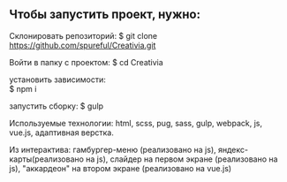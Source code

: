 
## Чтобы запустить проект, нужно:
Склонировать репозиторий:
$ git clone https://github.com/spureful/Creativia.git

Войти в папку с проектом:
$ cd Creativia


установить зависимости:  
$ npm i

запустить сборку:
$ gulp

Используемые технологии: html, scss, pug, sass, gulp, webpack, js, vue.js, адаптивная верстка. 

Из интерактива: гамбургер-меню (реализовано на js), яндекс-карты(реализовано на js), слайдер на первом экране (реализовано на js), "аккардеон" на втором экране (реализовано на vue.js)